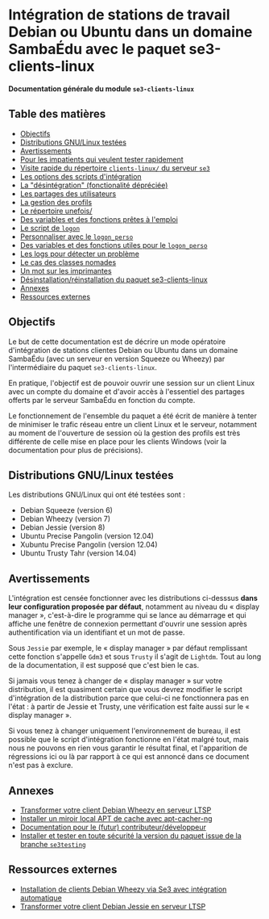 # Intégration de stations de travail Debian ou Ubuntu dans un domaine SambaÉdu avec le paquet se3-clients-linux


**Documentation générale du module `se3-clients-linux`**


## Table des matières

* [Objectifs](#objectifs)
* [Distributions GNU/Linux testées](#distributions-gnulinux-test%C3%A9es)
* [Avertissements](#avertissements)
* [Pour les impatients qui veulent tester rapidement](impatients.md)
* [Visite rapide du répertoire `clients-linux/` du serveur `se3`](visite_rapide.md)
* [Les options des scripts d'intégration](options_scripts.md)
* [La "désintégration" (fonctionalité dépréciée)](desintegration.md)
* [Les partages des utilisateurs](partages_utilisateurs.md)
* [La gestion des profils](gestion_profils.md)
* [Le répertoire unefois/](repertoire_unefois.md)
* [Des variables et des fonctions prêtes à l'emploi](variables_fonctions.md)
* [Le script de `logon`](script_logon.md)
* [Personnaliser avec le `logon_perso`](logon_perso.md)
* [Des variables et des fonctions utiles pour le `logon_perso`](variables_fonctions_logon.md)
* [Les logs pour détecter un problème](logs_detecter_probleme.md)
* [Le cas des classes nomades](classes_nomades.md)
* [Un mot sur les imprimantes](imprimantes.md)
* [Désinstallation/réinstallation du paquet se3-clients-linux](desinstall_reinstall_paquet.md)
* [Annexes](#annexes)
* [Ressources externes](#ressources-externes)



## Objectifs

Le but de cette documentation est de décrire un mode opératoire
d'intégration de stations clientes Debian ou Ubuntu dans un domaine
SambaÉdu (avec un serveur en version Squeeze ou Wheezy) par
l'intermédiaire du paquet `se3-clients-linux`.

En pratique, l'objectif est de pouvoir ouvrir une session
sur un client Linux avec un compte du domaine et d'avoir
accès à l'essentiel des partages offerts par le serveur
SambaÉdu en fonction du compte.

Le fonctionnement de l'ensemble du paquet a été écrit de
manière à tenter de minimiser le trafic réseau entre un
client Linux et le serveur, notamment au moment de
l'ouverture de session où la gestion des profils est très
différente de celle mise en place pour les clients Windows
(voir la documentation pour plus de précisions).


## Distributions GNU/Linux testées

Les distributions GNU/Linux qui ont été testées sont :

* Debian Squeeze (version 6)
* Debian Wheezy (version 7)
* Debian Jessie (version 8)
* Ubuntu Precise Pangolin (version 12.04)
* Xubuntu Precise Pangolin (version 12.04)
* Ubuntu Trusty Tahr (version 14.04)


## Avertissements

L'intégration est censée fonctionner
avec les distributions ci-desssus **dans leur configuration
proposée par défaut**, notamment au niveau du « display
manager », c'est-à-dire le programme qui se lance au
démarrage et qui affiche une fenêtre de connexion permettant
d'ouvrir une session après authentification via un
identifiant et un mot de passe.

Sous `Jessie` par exemple, le « display manager » par défaut
remplissant cette fonction s'appelle `Gdm3` et sous `Trusty`
il s'agit de `Lightdm`. Tout au long de la documentation,
il est supposé que c'est bien le cas.

Si jamais vous tenez à changer de « display manager » sur
votre distribution, il est quasiment certain que vous devrez
modifier le script d'intégration de la distribution parce
que celui-ci ne fonctionnera pas en l'état : à partir de Jessie
et Trusty, une vérification est faite aussi sur le « display manager ».

Si vous tenez à changer uniquement l'environnement de bureau,
il est possible que le script d'intégration fonctionne en l'état
malgré tout, mais nous ne pouvons en rien vous garantir le
résultat final, et l'apparition de régressions ici ou là par
rapport à ce qui est annoncé dans ce document n'est pas à
exclure.


## Annexes

* [Transformer votre client Debian Wheezy en serveur LTSP](ltsp.md)
* [Installer un miroir local APT de cache avec apt-cacher-ng](apt-cacher-ng.md)
* [Documentation pour le (futur) contributeur/développeur](dev/README.md)
* [Installer et tester en toute sécurité la version du paquet issue de la branche `se3testing`](upgrade-via-se3testing.md)


## Ressources externes

* [Installation de clients Debian Wheezy via Se3 avec intégration automatique](http://www-annexe.ac-rouen.fr/productions/tice/SE3_install_wheezy_pxe_web_gen_web/co/SE3_install_wheezy_pxe_web.html)
* [Transformer votre client Debian Jessie en serveur LTSP](http://wiki.dane.ac-versailles.fr/index.php?title=Installer_un_serveur_de_clients_l%C3%A9gers_%28LTSP_sous_Debian_Jessie%29_dans_un_r%C3%A9seau_Se3)

